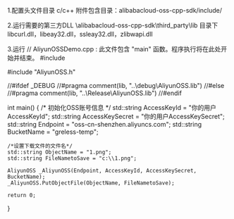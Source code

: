 
1.配置头文件目录
c/c++ 附件包含目录：alibabacloud-oss-cpp-sdk/include/

2.运行需要的第三方DLL
\alibabacloud-oss-cpp-sdk\third_party\lib 目录下libcurl.dll，libeay32.dll，ssleay32.dll，zlibwapi.dll

3.运行
// AliyunOSSDemo.cpp : 此文件包含 "main" 函数。程序执行将在此处开始并结束。
#include <iostream>

#include "AliyunOSS.h"

//#ifdef _DEBUG
//#pragma comment(lib, "..\\debug\\AliyunOSS.lib")
//#else
//#pragma comment(lib, "..\\Release\\AliyunOSS.lib")
//#endif

int main()
{
	/* 初始化OSS账号信息 */
	std::string AccessKeyId = "你的用户AccessKeyId";
	std::string AccessKeySecret = "你的用户AccessKeySecret";
	std::string Endpoint = "oss-cn-shenzhen.aliyuncs.com";
	std::string BucketName = "greless-temp";


	/*设置下载文件的文件名*/
	std::string ObjectName = "1.png";
	std::string FileNametoSave = "c:\\1.png";

	AliyunOSS _AliyunOSS(Endpoint, AccessKeyId, AccessKeySecret, BucketName);
	_AliyunOSS.PutObjectFile(ObjectName, FileNametoSave);

	return 0;
}

 
